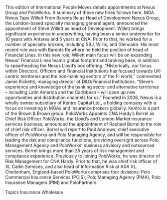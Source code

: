This edition of International People Moves details appointments at Nexus Group and PoloWorks.
A summary of these new hires follows here.
MGA Nexus Taps Willett From Barents Re as Head of Development
Nexus Group, the London-based specialty managing general agent, announced the appointment of Steve Willett as head of Development.
Willett brings significant experience in underwriting, having been a senior underwriter for 10 years with Antares and 5 years at CNA. Prior to that, he worked for a number of specialty brokers, including SBJ, Willis, and Glencairn. His most recent role was with Barents Re where he held the position of head of Financial Lines.
In this new role, Willett main focus will be on expanding Nexus’ Financial Lines team’s global footprint and broking base, in addition to spearheading the Nexus Lloyd’s box offering.
“Historically, our focus within Directors, Officers and Financial Institutions has focused towards UK-centric territories and the non-banking sectors of the FI world,” commented Jamie Ricketts, managing director of D&O/Financial Institutions. “Steve’s experience and knowledge of the banking sector and alternative territories – including Latin America and the Caribbean – will open up new opportunities and distribution channels for us.”
Founded in 2008, Nexus is a wholly owned subsidiary of Kentro Capital Ltd., a holding company with a focus on investing in MGAs and insurance brokers globally. Kentro is a part of the Brown & Brown group.
PoloWorks Appoints CNA Hardy’s Borrel as Chief Risk Officer
PoloWorks, the Lloyd’s and London Market insurance services business, announced the appointment of Raphael Borrel to the role of chief risk officer.
Borrel will report to Paul Andrews, chief executive officer of PoloWorks and Polo Managing Agency, and will be responsible for leading the risk and compliance functions, providing oversight across Polo Management Agency and PoloWorks’ business advisory and outsourced services.
Borrel brings more than 25 years of risk management and compliance experience. Previously to joining PoloWorks, he was director of Risk Management for CNA Hardy. Prior to that, he was chief risk officer of XL Catlin Services, and also head of Information Risk at AXA XL.
Cheltenham, England-based PoloWorks comprises four divisions: Polo Commercial Insurance Services (PCIS), Polo Managing Agency (PMA), Polo Insurance Managers (PIM) and PoloPartners.

Topics
Insurance Wholesale
